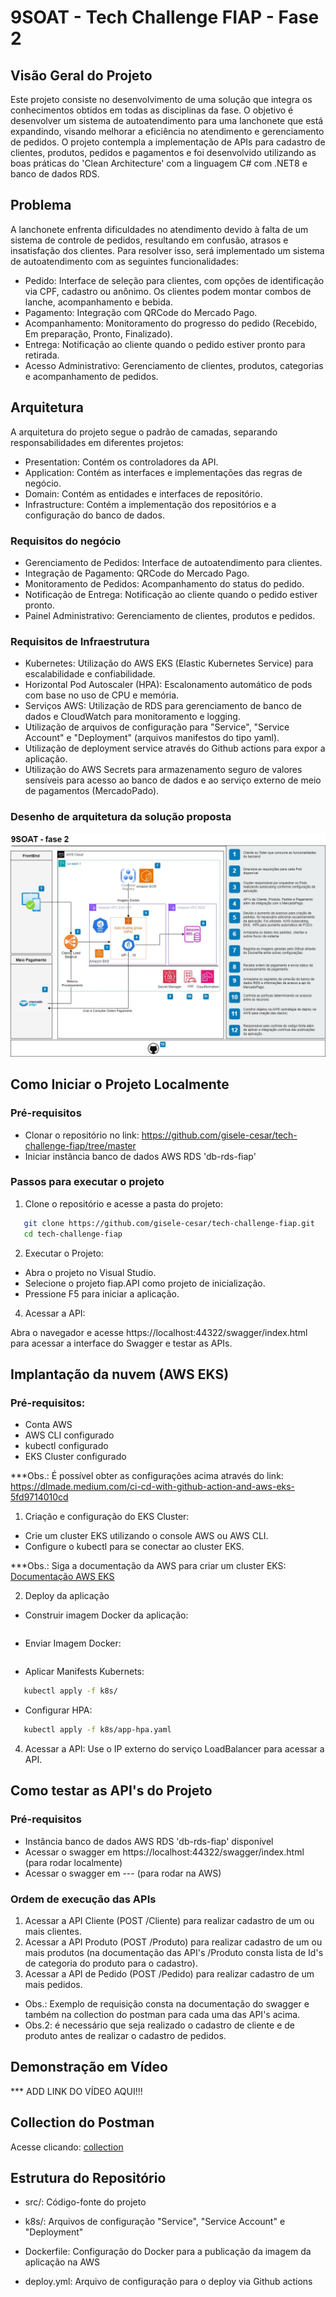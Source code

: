 # 9SOAT - Tech Challenge FIAP - Fase 2

## Visão Geral do Projeto

Este projeto consiste no desenvolvimento de uma solução que integra os conhecimentos obtidos em todas as disciplinas da fase. O objetivo é desenvolver um sistema de autoatendimento para uma lanchonete que está expandindo, visando melhorar a eficiência no atendimento e gerenciamento de pedidos.
O projeto contempla a implementação de APIs para cadastro de clientes, produtos, pedidos e pagamentos e foi desenvolvido utilizando as boas práticas do 'Clean Architecture' com a linguagem C# com .NET8 e banco de dados RDS.

## Problema

A lanchonete enfrenta dificuldades no atendimento devido à falta de um sistema de controle de pedidos, resultando em confusão, atrasos e insatisfação dos clientes. Para resolver isso, será implementado um sistema de autoatendimento com as seguintes funcionalidades:

 - Pedido: Interface de seleção para clientes, com opções de identificação via CPF, cadastro ou anônimo. Os clientes podem montar combos de lanche, acompanhamento e bebida.
 - Pagamento: Integração com QRCode do Mercado Pago.
 - Acompanhamento: Monitoramento do progresso do pedido (Recebido, Em preparação, Pronto, Finalizado).
 - Entrega: Notificação ao cliente quando o pedido estiver pronto para retirada.
 - Acesso Administrativo: Gerenciamento de clientes, produtos, categorias e acompanhamento de pedidos.

 ## Arquitetura

 A arquitetura do projeto segue o padrão de camadas, separando responsabilidades em diferentes projetos:
   - Presentation: Contém os controladores da API.
   - Application: Contém as interfaces e implementações das regras de negócio.
   - Domain: Contém as entidades e interfaces de repositório.
   - Infrastructure: Contém a implementação dos repositórios e a configuração do banco de dados.

 ### Requisitos do negócio

 - Gerenciamento de Pedidos: Interface de autoatendimento para clientes.
 - Integração de Pagamento: QRCode do Mercado Pago.
 - Monitoramento de Pedidos: Acompanhamento do status do pedido.
 - Notificação de Entrega: Notificação ao cliente quando o pedido estiver pronto.
 - Painel Administrativo: Gerenciamento de clientes, produtos e pedidos.

 ### Requisitos de Infraestrutura

 - Kubernetes: Utilização do AWS EKS (Elastic Kubernetes Service) para escalabilidade e confiabilidade.
 - Horizontal Pod Autoscaler (HPA): Escalonamento automático de pods com base no uso de CPU e memória.
 - Serviços AWS: Utilização de RDS para gerenciamento de banco de dados e CloudWatch para monitoramento e logging.
 - Utilização de arquivos de configuração para "Service", "Service Account" e "Deployment" (arquivos manifestos do tipo yaml).
 - Utilização de deployment service através do Github actions para expor a aplicação.
 - Utilização do AWS Secrets para armazenamento seguro de valores sensíveis para acesso ao banco de dados e ao serviço externo de meio de pagamentos (MercadoPado). 

 ### Desenho de arquitetura da solução proposta

 ![Desenho Arquitetura](docs/Desenho%20Arquitetura.jpg)

## Como Iniciar o Projeto Localmente

### Pré-requisitos

- Clonar o repositório no link: https://github.com/gisele-cesar/tech-challenge-fiap/tree/master
- Iniciar instância banco de dados AWS RDS 'db-rds-fiap'

### Passos para executar o projeto

1. Clone o repositório e acesse a pasta do projeto:

```bash
   git clone https://github.com/gisele-cesar/tech-challenge-fiap.git
   cd tech-challenge-fiap
```

2. Executar o Projeto:
 -  Abra o projeto no Visual Studio.
 -  Selecione o projeto fiap.API como projeto de inicialização.
 -  Pressione F5 para iniciar a aplicação.

4.	Acessar a API:
   
   Abra o navegador e acesse https://localhost:44322/swagger/index.html para acessar a interface do Swagger e testar as APIs.

## Implantação da nuvem (AWS EKS)

### Pré-requisitos:

 - Conta AWS
 - AWS CLI configurado
 - kubectl configurado
 - EKS Cluster configurado

 ***Obs.: É possível obter as configurações acima através do link: https://dlmade.medium.com/ci-cd-with-github-action-and-aws-eks-5fd9714010cd

1. Criação e configuração do EKS Cluster: 

 - Crie um cluster EKS utilizando o console AWS ou AWS CLI.
 - Configure o kubectl para se conectar ao cluster EKS.

 ***Obs.: Siga a documentação da AWS para criar um cluster EKS: [Documentação AWS EKS](https://docs.aws.amazon.com/pt_br/eks/latest/userguide/getting-started.html)

2. Deploy da aplicação

 - Construir imagem Docker da aplicação:
```bash

```

 - Enviar Imagem Docker:
```bash

```

 - Aplicar Manifests Kubernets:
```bash
   kubectl apply -f k8s/
```

 - Configurar HPA:
```bash
   kubectl apply -f k8s/app-hpa.yaml
```

4. Acessar a API: Use o IP externo do serviço LoadBalancer para acessar a API.


## Como testar as API's do Projeto

### Pré-requisitos

- Instância banco de dados AWS RDS 'db-rds-fiap' disponível
- Acessar o swagger em https://localhost:44322/swagger/index.html (para rodar localmente)
- Acessar o swagger em --- (para rodar na AWS)

### Ordem de execução das APIs

1. Acessar a API Cliente (POST /Cliente) para realizar cadastro de um ou mais clientes.
2. Acessar a API Produto (POST /Produto) para realizar cadastro de um ou mais produtos (na documentação das API's /Produto consta lista de Id's de categoria do produto para o cadastro).
3. Acessar a API de Pedido (POST /Pedido) para realizar cadastro de um mais pedidos.

- Obs.: Exemplo de requisição consta na documentação do swagger e também na collection do postman para cada uma das API's acima.
- Obs.2: é necessário que seja realizado o cadastro de cliente e de produto antes de realizar o cadastro de pedidos.

## Demonstração em Vídeo

*** ADD LINK DO VÍDEO AQUI!!!

## Collection do Postman

Acesse clicando: [collection](docs/9SOAT%20-%20Tech%20Challenge%20-%20Fase%202.postman_collection.json)

## Estrutura do Repositório

 - src/: Código-fonte do projeto

 - k8s/: Arquivos de configuração "Service", "Service Account" e "Deployment"

 - Dockerfile: Configuração do Docker para a publicação da imagem da aplicação na AWS

 - deploy.yml: Arquivo de configuração para o deploy via Github actions

